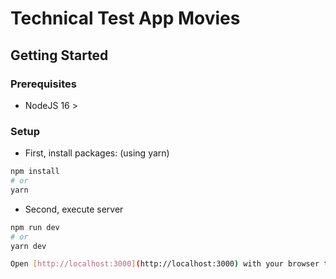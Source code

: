 # Technical Test App Movies

## Getting Started

### Prerequisites

- NodeJS 16 >

### Setup

- First, install packages: (using yarn)

```bash
npm install
# or
yarn
```

- Second, execute server

```bash
npm run dev
# or
yarn dev

Open [http://localhost:3000](http://localhost:3000) with your browser to see the result.
```
